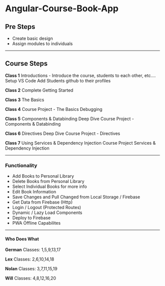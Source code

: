 # Angular-Course-Book-App

## Pre Steps

- Create basic design
- Assign modules to individuals

---

## Course Steps

**Class 1**
Introductions - Introduce the course, students to each other, etc….
Setup VS Code
Add Students github to their profiles

**Class 2**
Complete Getting Started

**Class 3**
The Basics

**Class 4**
Course Project - The Basics
Debugging

**Class 5**
Components & Databinding Deep Dive
Course Project - Components & Databinding

**Class 6**
Directives Deep Dive
Course Project - Directives

**Class 7**
Using Services & Dependency Injection
Course Project Services & Dependency Injection

---

### Functionality

- Add Books to Personal Library
- Delete Books from Personal Library
- Select Individual Books for more info
- Edit Book Information
- Save Changes and Pull Changed from Local Storage / Firebase
- Get Data from Firebase (Http)
- Login / Logout (Protected Routes)
- Dynamic / Lazy Load Components
- Deploy to Firebase
- PWA Offline Capabilites

---

#### Who Does What

**German**
Classes: 1,5,9,13,17

**Lex**
Classes: 2,6,10,14,18

**Nolan**
Classes: 3,7,11,15,19

**Will**
Classes: 4,8,12,16,20
